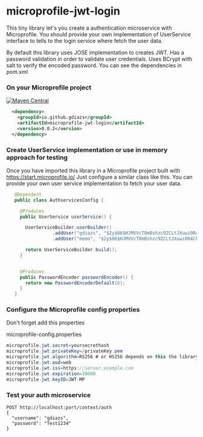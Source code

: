 # microprofile-jwt-login
This tiny library let's you create a authentication microservice with Microprofile. You should provide your own implementation of UserService interface to tells to the login service where fetch the user data.


By default this library uses JOSE implementation to creates JWT. Has a password validation in order to validate user credentials. Uses BCrypt with salt to verify the encoded password. You can see the dependencies in pom.xml


### On your Microprofile project 
[![Maven Central](https://img.shields.io/maven-central/v/io.github.gdiazs/microprofile-jwt-login.svg?label=Maven%20Central)](https://search.maven.org/search?q=g:%22io.github.gdiazs%22%20AND%20a:%22microprofile-jwt-login%22)
	
```xml
  <dependency>
    <groupId>io.github.gdiazs</groupId>
    <artifactId>microprofile-jwt-login</artifactId>
    <version>0.0.2</version>
  </dependency>
```
 
 ### Create UserService implementation or use in memory approach for testing
 Once you have imported this library in a Microprofile project built with https://start.microprofile.io/
 Just configure a similar class like this. You can provide your own user service implementation to fetch your user data.
 ```java
    @Dependent
    public class AuthservicesConfig {

      @Produces
      public UserService userService() {

        UserServiceBuilder.userBuilder()
                  .addUser("gdiazs", "$2y$06$HJMVVcT0mBshzc9ZCLtJXuwi0R4CPuKGbJDGVlyGYAt6KnM9UfC6C", "admin", "tester")
                  .addUser("memo", "$2y$06$HJMVVcT0mBshzc9ZCLtJXuwi0R4CPuKGbJDGVlyGYAt6KnM9UfC6C", "developer");

        return UserServiceBuilder.build();
      }


      @Produces
      public PasswordEncoder passwordEncoder() {
        return new PasswordEncoderDefault(6);
      }
    }
```
### Configure the Microprofile config properties
Don't forget add this properties

microprofile-config.properties


```java
microprofile.jwt.secret=yoursecrethash
microprofile.jwt.privateKey=/privateKey.pem
microprofile.jwt.algorithm=RS256 # or HS256 depends on this the library uses secret or privateKey
microprofile.jwt.aud=web
microprofile.jwt.iss=https://server.example.com
microprofile.jwt.expiration=30000
microprofile.jwt.keyID=JWT-MP
```


### Test your auth microservice
    POST http://localhost:port/context/auth
    { 
      "username": "gdiazs",
      "password": "Test1234"
    }
